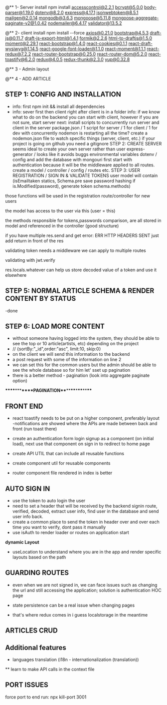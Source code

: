 @\*\* 1- Server install npm install accesscontrol@2.2.1 bcrypt@5.0.0 body-parser@1.19.0 dotenv@8.2.0 express@4.17.1 jsonwebtoken@8.5.1 mailgen@2.0.14 mongodb@3.6.3 mongoose@5.11.8 mongoose-aggregate-paginate-v2@1.0.42 nodemailer@6.4.17 validator@13.5.2

@\*\* 2- client install npm install --force axios@0.21.0 bootstrap@4.5.3 draft-js@0.11.7 draft-js-export-html@1.4.1 formik@2.2.6 html-to-draftjs@1.5.0 moment@2.29.1 react-bootstrap@1.4.0 react-cookies@0.1.1 react-draft-wysiwyg@1.14.5 react-google-font-loader@1.1.0 react-moment@1.1.1 react-redux@7.2.2 react-router-bootstrap@0.25.0 react-router-dom@5.2.0 react-toastify@6.2.0 redux@4.0.5 redux-thunk@2.3.0 yup@0.32.8

@\*\* 3 - Admin layout

@\*\* 4 - ADD ARTICLE

## STEP 1: CONFIG AND INSTALLATION

- info: first npm init && install all dependencies
- info: sever first then client right after client is in a folder
  info: if we know what to do on the backend you can start with client, however if you are not sure, start server
  next: install scripts to concurrently run server and client in the server package.json / 1 script for server / 1 for client / 1 for dev with concurrently
  nodemon is restarting all the time? create a nodemon.json file to watch specific things (server, client, etc.)
  if your project is going on github you need a gitignore
  STEP 2: CREATE SERVER
  seems ideal to create your own server rather than user express-generator / looks like it avoids buggs
  environmental variables dotenv / config and add the database with mongouri
  first start with authentication because it will be the middleware applied to all routes.
  create a model / controller / config / routes etc.
  STEP 3: USER REGISTRATION / SIGN IN & VALIDATE TOKENS
  user model will contain (isEmailtaken statics, Schema.pre save password hashing if is.Modified(password), generate token schema.methods)

those functions will be used in the registration route/controller for new users

the model has access to the user via this (user = this)

the methods responsible for tokens,passwords comparison, are all stored in model and referenced in the controller (good structure)

if you have multiple res.send and get error: ERR HTTP HEADERS SENT just add return in front of the res

validating token needs a middleware we can apply to multiple routes

validating with jwt.verify

res.locals.whatever can help us store decoded value of a token and use it elsewhere

## STEP 5: NORMAL ARTICLE SCHEMA & RENDER CONTENT BY STATUS

-done

## STEP 6: LOAD MORE CONTENT

- without someone having logged into the system, they should be able to see the top or 10 article(artists, etc) depending on the project
- // {sortBy:"\_id",order:"asc", limit:10, skip:0}
- on the client we will send this information to the backend
- a post request with some of the information on line 2
- we can set this for the common users but the admin should be able to see the whole database so for him let' sset up pagination
- there is a better method - pagination (look into aggregate paginate option)

**\*\*\*\***\*\*\***\*\*\*\***PAGINATION**\*\***\*\***\*\***\***\*\***\*\***\*\***

## FRONT END

- react toastify needs to be put on a higher component, preferably layout
  -notifications are showed where the APIs are made between back and front (run toast there)

- create an authentication form login signup as a component (on initial load), next use that component on sign in to redirect to home page
- create API UTIL that can include all reusable functions
- create component util for reusable components
- router component file rendered in index is better

## AUTO SIGN IN

- use the token to auto login the user
- need to set a header that will be received by the backend signin route, verified, decoded, extract user info, find user in the database and send user info back.
- create a common place to send the token in header over and over each time you want to verify, dont pass it manually
- use isAuth to render loader or routes on application start

**dynamic Layout**

- useLocation to understand where you are in the app and render specific layouts based on the path

## GUARDING ROUTES

- even when we are not signed in, we can face issues such as changing the url and still accessing the application; solution is authentication HOC page

- state persistence can be a real issue when changing pages
- that's where redux comes in i guess localstorage in the meantime

## ARTICLES CRUD

## Additional features

- languages translation (i18n - internationalization (translation))

\*\* learn to make API calls in the context file

## PORT ISSUES

force port to end run: npx kill-port 3001
